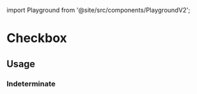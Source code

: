 import Playground from '@site/src/components/PlaygroundV2';

# Checkbox

## Usage

<Playground
name="checkbox" height="8rem"
examplesByName></Playground>

### Indeterminate

<Playground
name="checkbox-indeterminate" height="8rem"
hideInitalCodePreview
examplesByName></Playground>
